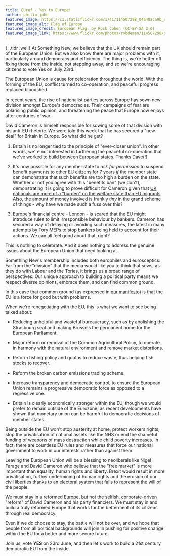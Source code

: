 ```yaml
---
title: EUref - Yes to Europe!
author: philip_john
featured_image: https://c1.staticflickr.com/1/41/114507298_04a482ca9b_o.jpg
featured_image_alt: Flag of Europe
featured_image_credit: European Flag, by Rock Cohen (CC-BY-SA 2.0)
featured_image_link: https://www.flickr.com/photos/robdeman/114507298/sizes/o/
---
```


{: .tldr .well}
At Something New, we believe that the UK should remain part of the European Union. But we also know there are major problems with it, particularly around democracy and efficiency. The thing is, we're better off fixing those from the inside, not stepping away, and so we're encouraging citizens to vote Yes on July 23rd.

The European Union is cause for celebration throughout the world. With the forming of the EU, conflict turned to co-operation, and peaceful progress replaced bloodshed.

In recent years, the rise of nationalist parties across Europe has sown new division amongst Europe's democracies. Their campaigns of fear are polarising public opinion, and threatening the peace that Europe now enjoys after centuries of war.

David Cameron is himself responsible for sowing some of that division with his anti-EU rhetoric. We were told this week that he has secured a "new deal" for Britain in Europe. So what did he get?

1. Britain is no longer tied to the principle of "ever-closer union". In other words, we're not interested in furthering the peaceful co-operation that we've worked to build between European states. Thanks Dave(!)

1. It's now possible for any member state to *ask for permission* to suspend benefit payments to other EU citizens for 7 years *if* the member state can demonstrate that such benefits are too high a burden on the state. Whether or not you agree with this "benefits ban" (we don't), demonstrating it is going to prove difficult for Cameron given that [UK nationals are more of a "burden" on the welfare state than EU migrants](http://www.theguardian.com/uk-news/2014/nov/05/eu-migrants-uk-gains-20bn-ucl-study). Also, the amount of money involved is frankly *tiny* in the grand scheme of things - why have we made such a fuss over this?

1. Europe's financial centre - London - is scared that the EU might introduce rules to limit irresponsible behaviour by bankers. Cameron has secured a way of  delaying or avoiding such measures, the latest in many attempts by Tory MEPs to stop bankers being held to account for their actions. We can all feel good about that, right?

This is nothing to celebrate. And it does nothing to address the genuine issues about the European Union that need looking at.

Something New's membership includes both europhiles and eurosceptics. Far from the "division" that the media would like you to think that sows, as they do with Labour and the Tories, it brings us a broad range of perspectives. Our unique approach to building a political party means we respect diverse opinions, embrace them, and can find common ground. 

In this case that common ground (as expressed in [our manifesto](/manifesto/foreign_policy#european-union)) is that the EU is a force for good but with problems. 

When we're renegotiating with the EU, this is what we want to see being talked about:

* Reducing unhelpful and wasteful bureaucracy, such as by abolishing the Strasbourg seat and making Brussels the permanent home for the European Parliament.

* Major reform or removal of the Common Agricultural Policy, to operate in harmony with the natural environment and remove market distortions.

* Reform fishing policy and quotas to reduce waste, thus helping fish stocks to recover.

* Reform the broken carbon emissions trading scheme.

* Increase transparency and democratic control, to ensure the European Union remains a progressive democratic force as opposed to a regressive one.

* Britain is clearly economically stronger within the EU, though we would prefer to remain outside of the Eurozone, as recent developments have shown that monetary union can be harmful to democratic decisions of member states.

Being outside the EU won't stop austerity at home, protect workers rights, stop the privatisation of national assets like the NHS or end the shameful funding of weapons of mass destruction while child poverty increases. In fact, there are countless EU rules and measures that force our national government to work in our interests rather than against them.

Leaving the European Union will be a blessing to neoliberals like Nigel Farage and David Cameron who believe that the "free market" is more important than equality, human rights and liberty. Brexit would result in more privatisation, further undermining of human rights and the erosion of our civil liberties thanks to an electoral system that fails to represent the will of the people.

We must stay in a reformed Europe, but not the selfish, corporate-driven "reform" of David Cameron and his party financiers. We must stay in and build a truly reformed Europe that works for the betterment of its citizens through real democracy.

Even if we do choose to stay, the battle will not be over, and we hope that people from all political backgrounds will join in pushing for positive change within the EU for a better and more secure future.

Join us, vote **YES** on 23rd June, and then let's work to build a 21st century democratic EU from the inside.